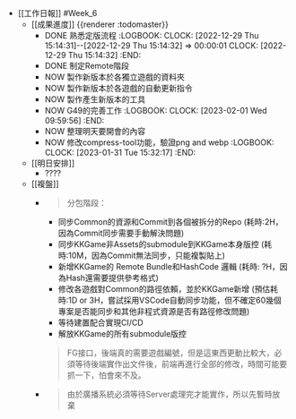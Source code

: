 - [[工作日報]] #Week_6
	- [[成果進度]] {{renderer :todomaster}}
		- DONE 熟悉定版流程
		  :LOGBOOK:
		  CLOCK: [2022-12-29 Thu 15:14:31]--[2022-12-29 Thu 15:14:32] =>  00:00:01
		  CLOCK: [2022-12-29 Thu 15:14:32]
		  :END:
		- DONE  制定Remote階段
		- NOW 製作新版本於各獨立遊戲的資料夾
		- NOW  製作新版本於各遊戲的自動更新指令
		- NOW 製作產生新版本的工具
		- NOW  G49的完善工作
		  :LOGBOOK:
		  CLOCK: [2023-02-01 Wed 09:59:56]
		  :END:
		- NOW 整理明天要開會的內容
		- NOW 修改compress-tool功能，驗證png and webp
		  :LOGBOOK:
		  CLOCK: [2023-01-31 Tue 15:32:17]
		  :END:
	- [[明日安排]]
		- ????
	- [[複盤]]
		- > 分包階段：
		  * 同步Common的資源和Commit到各個被拆分的Repo  (耗時:2H，因為Commit同步需要手動解決問題)
		  * 同步KKGame非Assets的submodule到KKGame本身版控 (耗時:10M，因為Commit無法同步，只能複製貼上)
		  * 新增KKGame的 Remote Bundle和HashCode 邏輯 (耗時: ?H，因為Hash還需要提供參考格式)
		  * 修改各遊戲對Common的路徑依賴，並於KKGame新增 (預估耗時:1D or 3H，嘗試採用VSCode自動同步功能，但不確定60幾個專案是否能同步和其他非程式資源是否有路徑修改問題)
		  * 等待建置配合實現CI/CD
		  * 解放KKGame的所有submodule版控
		  
		  > FG接口，後端真的需要遊戲編號，但是這東西更動比較大，必須等待後端實作出文件後，前端再進行全部的修改，時間可能要抓一下，怕會來不及。
		- > 由於廣播系統必須等待Server處理完才能實作，所以先暫時放棄